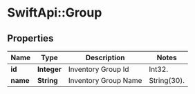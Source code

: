 # SwiftApi::Group

## Properties
Name | Type | Description | Notes
------------ | ------------- | ------------- | -------------
**id** | **Integer** | Inventory Group Id | Int32. | 
**name** | **String** | Inventory Group Name | String(30). | 


